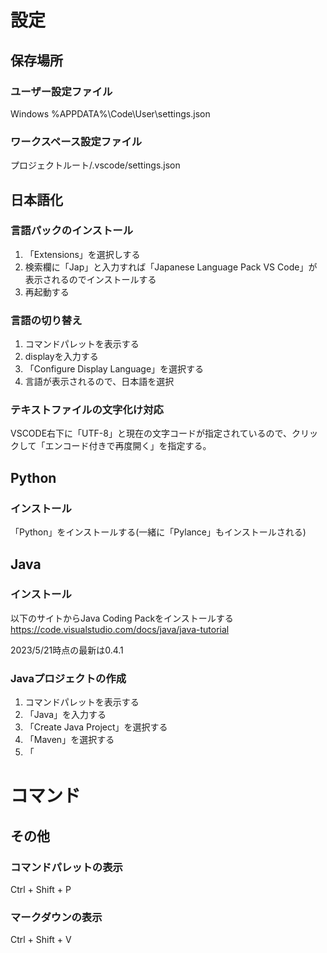 # 設定

## 保存場所

### ユーザー設定ファイル
Windows %APPDATA%\Code\User\settings.json

### ワークスペース設定ファイル
プロジェクトルート/.vscode/settings.json

## 日本語化

### 言語パックのインストール

1. 「Extensions」を選択しする
2. 検索欄に「Jap」と入力すれば「Japanese Language Pack VS Code」が表示されるのでインストールする
3. 再起動する

### 言語の切り替え

1. コマンドパレットを表示する
2. displayを入力する
3. 「Configure Display Language」を選択する
4. 言語が表示されるので、日本語を選択

### テキストファイルの文字化け対応
VSCODE右下に「UTF-8」と現在の文字コードが指定されているので、クリックして「エンコード付きで再度開く」を指定する。

## Python

### インストール

「Python」をインストールする(一緒に「Pylance」もインストールされる)

## Java

### インストール

以下のサイトからJava Coding Packをインストールする
https://code.visualstudio.com/docs/java/java-tutorial

2023/5/21時点の最新は0.4.1

### Javaプロジェクトの作成

1. コマンドパレットを表示する
2. 「Java」を入力する
3. 「Create Java Project」を選択する
4. 「Maven」を選択する
5. 「

# コマンド

## その他

### コマンドパレットの表示
Ctrl + Shift + P

### マークダウンの表示
Ctrl + Shift + V